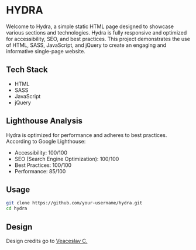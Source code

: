 
# HYDRA

Welcome to Hydra, a simple static HTML page designed to showcase various sections and technologies. Hydra is fully responsive and optimized for accessibility, SEO, and best practices. This project demonstrates the use of HTML, SASS, JavaScript, and jQuery to create an engaging and informative single-page website.




## Tech Stack

- HTML
- SASS
- JavaScript
- jQuery


## Lighthouse Analysis

Hydra is optimized for performance and adheres to best practices. According to Google Lighthouse:

- Accessibility: 100/100
- SEO (Search Engine Optimization): 100/100
- Best Practices: 100/100
- Performance: 85/100
## Usage

```bash
git clone https://github.com/your-username/hydra.git
cd hydra
```


## Design 
Design credits go to [Veaceslav C.](https://dribbble.com/veaceslavc)
